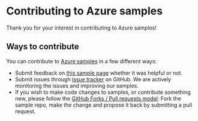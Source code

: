 # Contributing to Azure samples

Thank you for your interest in contributing to Azure samples!

## Ways to contribute

You can contribute to [Azure samples](https://github.com/Azure-Samples/app-service-dotnet-configure-deployment-sources-for-functions) in a few different ways:

- Submit feedback on [this sample page](https://azure.microsoft.com/documentation/samples/app-service-dotnet-configure-deployment-sources-for-functions/) whether it was helpful or not.  
- Submit issues through [issue tracker](https://github.com/Azure-Samples/app-service-dotnet-configure-deployment-sources-for-functions/issues) on GitHub. We are actively monitoring the issues and improving our samples.
- If you wish to make code changes to samples, or contribute something new, please follow the [GitHub Forks / Pull requests model](https://help.github.com/articles/fork-a-repo/): Fork the sample repo, make the change and propose it back by submitting a pull request.